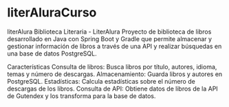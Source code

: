 # literAluraCurso
literAlura
Biblioteca Literaria - LiterAlura
Proyecto de biblioteca de libros desarrollado en Java con Spring Boot y Gradle que permite almacenar y gestionar información de libros a través de una API y realizar búsquedas en una base de datos PostgreSQL.

Características
Consulta de libros: Busca libros por título, autores, idioma, temas y número de descargas.
Almacenamiento: Guarda libros y autores en PostgreSQL.
Estadísticas: Calcula estadísticas sobre el número de descargas de los libros.
Consulta de API: Obtiene datos de libros de la API de Gutendex y los transforma para la base de datos.
